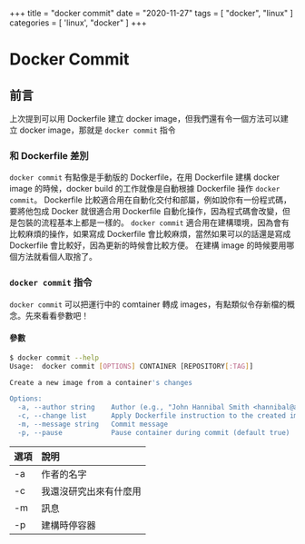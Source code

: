 +++
title = "docker commit"
date = "2020-11-27"
tags = [ "docker", "linux" ]
categories = [ 'linux',  "docker" ]
+++

# Docker Commit
## 前言
上次提到可以用 Dockerfile 建立 docker image，但我們還有令一個方法可以建立 docker image，那就是 `docker commit` 指令

### 和 Dockerfile 差別
`docker commit` 有點像是手動版的 Dockerfile，在用 Dockerfile 建構 docker image 的時候，docker build 的工作就像是自動根據 Dockerfile 操作 `docker commit`。
Dockerfile 比較適合用在自動化交付和部屬，例如說你有一份程式碼，要將他包成 Docker 就很適合用 Dockerfile 自動化操作，因為程式碼會改變，但是包裝的流程基本上都是一樣的。
`docker commit` 適合用在建構環境，因為會有比較麻煩的操作，如果寫成 Dockerfile 會比較麻煩，當然如果可以的話還是寫成 Dockerfile 會比較好，因為更新的時候會比較方便。
在建構 image 的時候要用哪個方法就看個人取捨了。

### `docker commit` 指令
`docker commit` 可以把運行中的 comtainer 轉成 images，有點類似令存新檔的概念。先來看看參數吧！

#### 參數
```bash
$ docker commit --help
Usage:	docker commit [OPTIONS] CONTAINER [REPOSITORY[:TAG]]

Create a new image from a container's changes

Options:
  -a, --author string    Author (e.g., "John Hannibal Smith <hannibal@a-team.com>")
  -c, --change list      Apply Dockerfile instruction to the created image
  -m, --message string   Commit message
  -p, --pause            Pause container during commit (default true)
```

| 選項 | 說明                   |
| :--- | :---                   |
| -a   | 作者的名字             |
| -c   | 我還沒研究出來有什麼用 |
| -m   | 訊息                   |
| -p   | 建構時停容器           |
